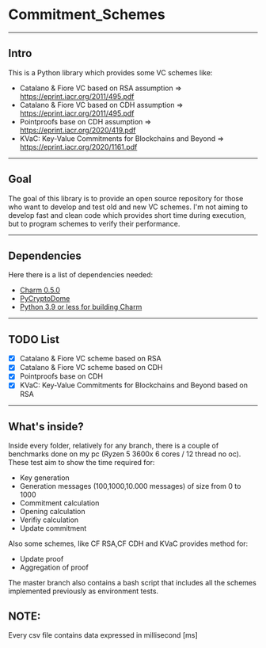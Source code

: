 # Commitment_Schemes
***
## Intro
This is a Python library which provides some VC schemes like:
- Catalano & Fiore VC based on RSA assumption => https://eprint.iacr.org/2011/495.pdf
- Catalano & Fiore VC based on CDH assumption => https://eprint.iacr.org/2011/495.pdf
- Pointproofs base on CDH assumption          => https://eprint.iacr.org/2020/419.pdf
- KVaC: Key-Value Commitments for Blockchains and Beyond => https://eprint.iacr.org/2020/1161.pdf

---
## Goal
The goal of this library is to provide an open source repository for those who want to develop and test old and new VC schemes. I'm not aiming to develop fast and clean code which provides short time during execution,
but to program schemes to verify their performance.

---
## Dependencies
Here there is a list of dependencies needed:
+ [Charm 0.5.0](https://github.com/JHUISI/charm)
+ [PyCryptoDome](https://www.pycryptodome.org/)
+ [Python 3.9 or less for building Charm](https://github.com/deadsnakes)

---
## TODO List
- [x] Catalano & Fiore VC scheme based on RSA
- [x] Catalano & Fiore VC scheme based on CDH
- [x] Pointproofs base on CDH
- [x]  KVaC: Key-Value Commitments for Blockchains and Beyond based on RSA

---
## What's inside?
Inside every folder, relatively for any branch, there is a couple of benchmarks done on my pc (Ryzen 5 3600x 6 cores / 12 thread no oc). These test aim to show the time required for:
+ Key generation
+ Generation messages (100,1000,10.000 messages) of size from 0 to 1000
+ Commitment calculation
+ Opening calculation
+ Verifiy calculation
+ Update commitment

Also some schemes, like CF RSA,CF CDH and KVaC provides method for:
+ Update proof
+ Aggregation of proof

The master branch also contains a bash script that includes all the schemes implemented previously as environment tests.
## NOTE:
Every csv file contains data expressed in millisecond [ms]

